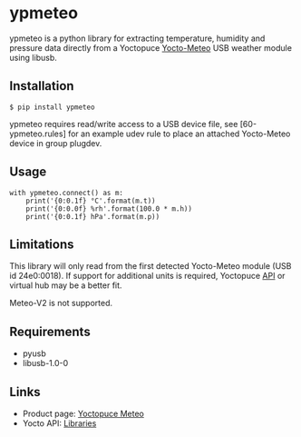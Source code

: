 # ypmeteo

ypmeteo is a python library for extracting temperature, humidity
and pressure data directly from a Yoctopuce
[Yocto-Meteo](https://www.yoctopuce.com/EN/products/usb-sensors/yocto-meteo)
USB weather module using libusb.


## Installation

	$ pip install ypmeteo

ypmeteo requires read/write access to a USB device file,
see [60-ypmeteo.rules] for an example udev rule to
place an attached Yocto-Meteo device in group plugdev.

## Usage

	with ypmeteo.connect() as m:
	    print('{0:0.1f} °C'.format(m.t))
	    print('{0:0.0f} %rh'.format(100.0 * m.h))
	    print('{0:0.1f} hPa'.format(m.p))


## Limitations

This library will only read from the first detected Yocto-Meteo module
(USB id 24e0:0018). If support for additional units is required,
Yoctopuce [API](https://www.yoctopuce.com/EN/libraries.php)
or virtual hub may be a better fit.

Meteo-V2 is not supported.


## Requirements

   - pyusb
   - libusb-1.0-0


## Links

   - Product page: [Yoctopuce Meteo](https://www.yoctopuce.com/EN/products/usb-sensors/yocto-meteo)
   - Yocto API: [Libraries](https://www.yoctopuce.com/EN/products/usb-sensors/yocto-meteo)
